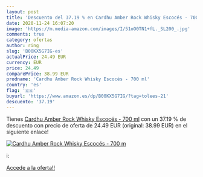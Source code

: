 ```yaml
---
layout: post
title: 'Descuento del 37.19 % en Cardhu Amber Rock Whisky Escocés - 700 m'
date: 2020-11-24 16:07:20
image: 'https://m.media-amazon.com/images/I/51oO0TN1+fL._SL200_.jpg'
comments: true
category: ofertas
author: ring
slug: 'B00KX5G7IG-es'
actualPrice: 24.49 EUR
currency: EUR
price: 24.49
comparePrice: 38.99 EUR
prodname: 'Cardhu Amber Rock Whisky Escocés - 700 ml'
country: 'es'
flag: '🇪🇸'
buyurl: 'https://www.amazon.es/dp/B00KX5G7IG/?tag=tolees-21'
descuento: '37.19'
---
```


Tienes [Cardhu Amber Rock Whisky Escocés - 700 ml](https://www.amazon.es/dp/B00KX5G7IG/?tag=tolees-21) con un 37.19 % de descuento con precio de oferta de 24.49 EUR (original: 38.99 EUR) en el siguiente enlace!

[![Cardhu Amber Rock Whisky Escocés - 700 m](https://m.media-amazon.com/images/I/51oO0TN1+fL._SL200_.jpg)](https://www.amazon.es/dp/B00KX5G7IG/?tag=tolees-21)

ℹ️:


[Accede a la oferta!!](https://www.amazon.es/dp/B00KX5G7IG/?tag=tolees-21)
